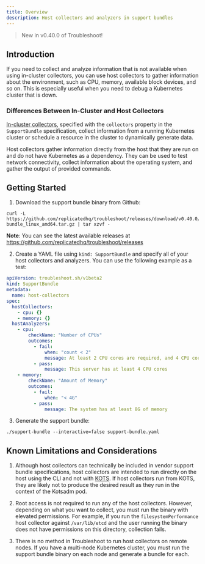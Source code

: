 ```yaml
---
title: Overview
description: Host collectors and analyzers in support bundles
---
```


> New in v0.40.0 of Troubleshoot!

## Introduction
If you need to collect and analyze information that is not available when using in-cluster collectors, you can use host collectors to gather information about the environment, such as CPU, memory, available block devices, and so on. This is especially useful when you need to debug a Kubernetes cluster that is down.

### Differences Between In-Cluster and Host Collectors
[In-cluster collectors](https://troubleshoot.sh/collect/collectors), specified with the `collectors` property in the `SupportBundle` specification, collect information from a running Kubernetes cluster or schedule a resource in the cluster to dynamically generate data. 

Host collectors gather information directly from the host that they are run on and do not have Kubernetes as a dependency. They can be used to test network connectivity, collect information about the operating system, and gather the output of provided commands.

## Getting Started

1. Download the support bundle binary from Github:

```
curl -L https://github.com/replicatedhq/troubleshoot/releases/download/v0.40.0/support-bundle_linux_amd64.tar.gz | tar xzvf -
```

**Note**: You can see the latest available releases at https://github.com/replicatedhq/troubleshoot/releases

2. Create a YAML file using `kind: SupportBundle` and specify all of your host collectors and analyzers. You can use the following example as a test:

```yaml
apiVersion: troubleshoot.sh/v1beta2
kind: SupportBundle
metadata:
  name: host-collectors
spec:
  hostCollectors:
    - cpu: {}
    - memory: {}
  hostAnalyzers:
    - cpu:
        checkName: "Number of CPUs"
        outcomes:
          - fail:
              when: "count < 2"
              message: At least 2 CPU cores are required, and 4 CPU cores are recommended
          - pass:
              message: This server has at least 4 CPU cores
    - memory:
        checkName: "Amount of Memory"
        outcomes:
          - fail:
              when: "< 4G"
          - pass:
              message: The system has at least 8G of memory
```

3. Generate the support bundle:

```
./support-bundle --interactive=false support-bundle.yaml
```

## Known Limitations and Considerations

1. Although host collectors can technically be included in vendor support bundle specifications, host collectors are intended to run directly on the host using the CLI and not with [KOTS](https://kots.io/). If host collectors run from KOTS, they are likely not to produce the desired result as they run in the context of the Kotsadm pod.

2. Root access is not required to run any of the host collectors. However, depending on what you want to collect, you must run the binary with elevated permissions. For example, if you run the `filesystemPerformance` host collector against `/var/lib/etcd` and the user running the binary does not have permissions on this directory, collection fails.

3. There is no method in Troubleshoot to run host collectors on remote nodes. If you have a multi-node Kubernetes cluster, you must run the support bundle binary on each node and generate a bundle for each.
